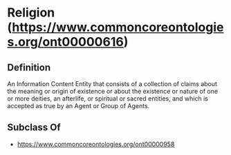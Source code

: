 # Religion (https://www.commoncoreontologies.org/ont00000616)

## Definition
An Information Content Entity that consists of a collection of claims about the meaning or origin of existence or about the existence or nature of one or more deities, an afterlife, or spiritual or sacred entities, and which is accepted as true by an Agent or Group of Agents.

## Subclass Of
- https://www.commoncoreontologies.org/ont00000958

